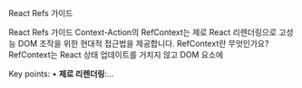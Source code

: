 React Refs 가이드

React Refs 가이드 Context-Action의 RefContext는 제로 React 리렌더링으로 고성능 DOM 조작을 위한 현대적 접근법을 제공합니다. RefContext란 무엇인가요? RefContext는 React 상태 업데이트를 거치지 않고 DOM 요소에

Key points:
• **제로 리렌더링**:...